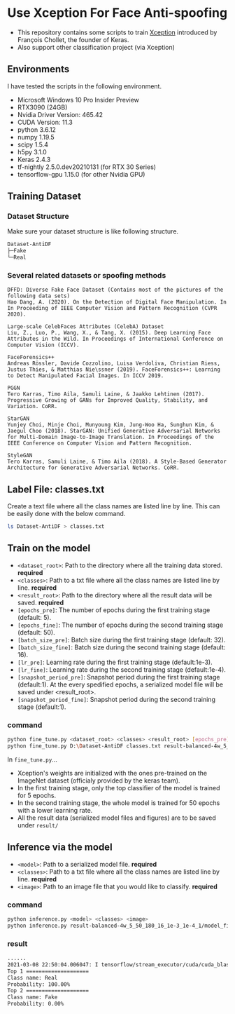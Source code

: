 # Use Xception For Face Anti-spoofing

* This repository contains some scripts to train [Xception](https://arxiv.org/pdf/1610.02357.pdf) introduced by François Chollet, the founder of Keras.
* Also support other classification project (via Xception)

## Environments

I have tested the scripts in the following environment.

* Microsoft Windows 10 Pro Insider Preview
* RTX3090 (24GB)
* Nvidia Driver Version: 465.42
* CUDA Version: 11.3  
* python 3.6.12
* numpy 1.19.5
* scipy 1.5.4
* h5py 3.1.0
* Keras 2.4.3
* tf-nightly 2.5.0.dev20210131 (for RTX 30 Series)
* tensorflow-gpu 1.15.0 (for other Nvidia GPU)

## Training Dataset

### Dataset Structure

Make sure your dataset structure is like following structure.
```bash
Dataset-AntiDF
├─Fake
└─Real
```

### Several related datasets or spoofing methods

```
DFFD: Diverse Fake Face Dataset (Contains most of the pictures of the following data sets)
Hao Dang, A. (2020). On the Detection of Digital Face Manipulation. In In Proceeding of IEEE Computer Vision and Pattern Recognition (CVPR 2020).

Large-scale CelebFaces Attributes (CelebA) Dataset 
Liu, Z., Luo, P., Wang, X., & Tang, X. (2015). Deep Learning Face Attributes in the Wild. In Proceedings of International Conference on Computer Vision (ICCV).

FaceForensics++
Andreas Rössler, Davide Cozzolino, Luisa Verdoliva, Christian Riess, Justus Thies, & Matthias Nie\ssner (2019). FaceForensics++: Learning to Detect Manipulated Facial Images. In ICCV 2019.

PGGN
Tero Karras, Timo Aila, Samuli Laine, & Jaakko Lehtinen (2017). Progressive Growing of GANs for Improved Quality, Stability, and Variation. CoRR.

StarGAN
Yunjey Choi, Minje Choi, Munyoung Kim, Jung-Woo Ha, Sunghun Kim, & Jaegul Choo (2018). StarGAN: Unified Generative Adversarial Networks for Multi-Domain Image-to-Image Translation. In Proceedings of the IEEE Conference on Computer Vision and Pattern Recognition.

StyleGAN
Tero Karras, Samuli Laine, & Timo Aila (2018). A Style-Based Generator Architecture for Generative Adversarial Networks. CoRR.
```

## Label File: classes.txt

Create a text file where all the class names are listed line by line. This can be easily done with the below command.

```bash
ls Dataset-AntiDF > classes.txt
```

## Train on the model

* `<dataset_root>`: Path to the directory where all the training data stored. **required**
* `<classes>`: Path to a txt file where all the class names are listed line by line. **required**
* `<result_root>`: Path to the directory where all the result data will be saved. **required**
* `[epochs_pre]`: The number of epochs during the first training stage (default: 5).
* `[epochs_fine]`: The number of epochs during the second training stage (default: 50).
* `[batch_size_pre]`: Batch size during the first training stage (default: 32).
* `[batch_size_fine]`: Batch size during the second training stage (default: 16).
* `[lr_pre]`: Learning rate during the first training stage (default:1e-3).
* `[lr_fine]`: Learning rate during the second training stage (default:1e-4).
* `[snapshot_period_pre]`: Snapshot period during the first training stage (default:1). At the every spedified epochs, a serialized model file will be saved under <result_root>.
* `[snapshot_period_fine]`: Snapshot period during the second training stage (default:1).

### command

```bash
python fine_tune.py <dataset_root> <classes> <result_root> [epochs_pre] [epochs_fine] [batch_size_pre] [batch_size_fine] [lr_pre] [lr_fine] [snapshot_period_pre] [snapshot_period_fine]
python fine_tune.py D:\Dataset-AntiDF classes.txt result-balanced-4w_5_50_180_16_1e-3_1e-4_2/ --epochs_pre 5 --epochs_fine 50 --batch_size_pre 180 --batch_size_fine 16 --lr_pre 1e-3 --lr_fine 1e-4
```

In `fine_tune.py`...  

* Xception's weights are initialized with the ones pre-trained on the ImageNet dataset (officialy provided by the keras team).
* In the first training stage, only the top classifier of the model is trained for 5 epochs.
* In the second training stage, the whole model is trained for 50 epochs with a lower learning rate.
* All the result data (serialized model files and figures) are to be saved under `result/`


## Inference via the model

* `<model>`: Path to a serialized model file. **required**
* `<classes>`: Path to a txt file where all the class names are listed line by line. **required**
* `<image>`: Path to an image file that you would like to classify. **required**

### command

```bash
python inference.py <model> <classes> <image>
python inference.py result-balanced-4w_5_50_180_16_1e-3_1e-4_1/model_fine_final.h5 classes.txt images/faceapp/F_FAP1_00334-2.png
```
### result

```bash
......
2021-03-08 22:50:04.006047: I tensorflow/stream_executor/cuda/cuda_blas.cc:1838] TensorFloat-32 will be used for the matrix multiplication. This will only be logged once.
Top 1 ====================
Class name: Real
Probability: 100.00%
Top 2 ====================
Class name: Fake
Probability: 0.00%
```

